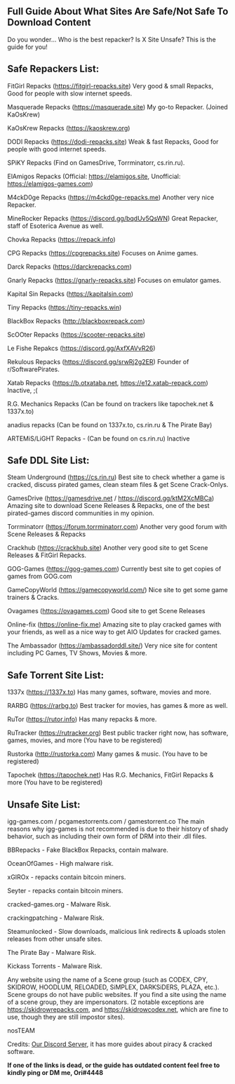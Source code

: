 ## **Full Guide About What Sites Are Safe/Not Safe To Download Content**



Do you wonder... Who is the best repacker? Is X Site Unsafe? This is the guide for you!



## **Safe Repackers List:**

FitGirl Repacks (<https://fitgirl-repacks.site>) Very good & small Repacks, Good for people with slow internet speeds.

Masquerade Repacks (<https://masquerade.site>) My go-to Repacker. (Joined KaOsKrew)

KaOsKrew Repacks (https://kaoskrew.org)

DODI Repacks (<https://dodi-repacks.site>) Weak & fast Repacks, Good for people with good internet speeds.

SPiKY Repacks (Find on GamesDrive, Torrminatorr, cs.rin.ru).

ElAmigos Repacks (Official: <https://elamigos.site>, Unofficial: <https://elamigos-games.com>)

M4ckD0ge Repacks (<https://m4ckd0ge-repacks.me>) Another very nice Repacker.

MineRocker Repacks (<https://discord.gg/bqdUv5QsWN>) Great Repacker, staff of Esoterica Avenue as well.

Chovka Repacks (<https://repack.info>)

CPG Repacks (<https://cpgrepacks.site>) Focuses on Anime games.

Darck Repacks (<https://darckrepacks.com>)

Gnarly Repacks (<https://gnarly-repacks.site>) Focuses on emulator games.

Kapital Sin Repacks (<https://kapitalsin.com>)

Tiny Repacks (<https://tiny-repacks.win>)

BlackBox Repacks (<http://blackboxrepack.com>)

ScOOter Repacks (<https://scooter-repacks.site>)

Le Fishe Repakcs (<https://discord.gg/AxfXAVvR26>)

Rekulous Repacks (<https://discord.gg/srwRj2g2ER>) Founder of r/SoftwarePirates.

Xatab Repacks (<https://b.otxataba.net>, <https://e12.xatab-repack.com>) Inactive, ;(

R.G. Mechanics Repacks (Can be found on trackers like tapochek.net & 1337x.to)

anadius repacks (Can be found on 1337x.to, cs.rin.ru & The Pirate Bay)

ARTEMiS/LiGHT Repacks - (Can be found on cs.rin.ru) Inactive



## **Safe DDL Site List:**

Steam Underground (<https://cs.rin.ru>) Best site to check whether a game is cracked, discuss pirated games, clean steam files & get Scene Crack-Onlys.

GamesDrive (<https://gamesdrive.net> / <https://discord.gg/ktM2XcMBCa>) Amazing site to download Scene Releases & Repacks, one of the best pirated-games discord communities in my opinion.

Torrminatorr (<https://forum.torrminatorr.com>) Another very good forum with Scene Releases & Repacks

Crackhub (<https://crackhub.site>) Another very good site to get Scene Releases & FitGirl Repacks.

GOG-Games (<https://gog-games.com>) Currently best site to get copies of games from GOG.com

GameCopyWorld (<https://gamecopyworld.com/>) Nice site to get some game trainers & Cracks.

Ovagames (<https://ovagames.com>) Good site to get Scene Releases

Online-fix (<https://online-fix.me>) Amazing site to play cracked games with your friends, as well as a nice way to get AIO Updates for cracked games.

The Ambassador (<https://ambassadorddl.site/>) Very nice site for content including PC Games, TV Shows, Movies & more.



## **Safe Torrent Site List:**

1337x (<https://1337x.to>) Has many games, software, movies and more.

RARBG (<https://rarbg.to>) Best tracker for movies, has games & more as well.

RuTor (<https://rutor.info>) Has many repacks & more.

RuTracker (<https://rutracker.org>) Best public tracker right now, has software, games, movies, and more (You have to be registered)

Rustorka (<http://rustorka.com>) Many games & music. (You have to be registered)

Tapochek (<https://tapochek.net>) Has R.G. Mechanics, FitGirl Repacks & more (You have to be registered)



## **Unsafe Site List:**

igg-games.com / pcgamestorrents.com / gamestorrent.co The main reasons why igg-games is not recommended is due to their history of shady behavior, such as including their own form of DRM into their .dll files.

BBRepacks - Fake BlackBox Repacks, contain malware.

OceanOfGames - High malware risk.

xGIROx - repacks contain bitcoin miners.

Seyter - repacks contain bitcoin miners.

cracked-games.org - Malware Risk.

crackingpatching - Malware Risk.

Steamunlocked - Slow downloads, malicious link redirects & uploads stolen releases from other unsafe sites.

The Pirate Bay - Malware Risk.

Kickass Torrents - Malware Risk.

Any website using the name of a Scene group (such as CODEX, CPY, SKIDROW, HOODLUM, RELOADED, SiMPLEX, DARKSiDERS, PLAZA, etc.). Scene groups do not have public websites. If you find a site using the name of a scene group, they are impersonators. (2 notable exceptions are https://skidrowrepacks.com, and https://skidrowcodex.net, which are fine to use, though they are still impostor sites).

nosTEAM



Credits: [Our Discord Server](https://discord.gg/enMG8bXUbn), it has more guides about piracy & cracked software.

**If one of the links is dead, or the guide has outdated content feel free to kindly ping or DM me, Ori#4448**
